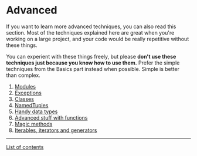 [comment]: # (This file is automatically generated. Don't edit this)
[comment]: # (file manually, run update-readmes.py instead.)

# Advanced

If you want to learn more advanced techniques, you can also read this
section. Most of the techniques explained here are great when you're
working on a large project, and your code would be really repetitive
without these things.

You can experient with these things freely, but please **don't use these
techniques just because you know how to use them.** Prefer the simple
techniques from the Basics part instead when possible. Simple is better
than complex.

1. [Modules](advances/modules.md)
2. [Exceptions](advanced/exceptions.md)
3. [Classes](advanced/classes.md)
4. [NamedTuples](advanced/named_tuples.md)
5. [Handy data types](advanced/datatypes.md)
6. [Advanced stuff with functions](advanced/functions.md)
7. [Magic methods](advanced/magicmethods.md)
8. [Iterables, iterators and generators](advanced/iters.md)

***


[List of contents](../README.md#list-of-contents)
